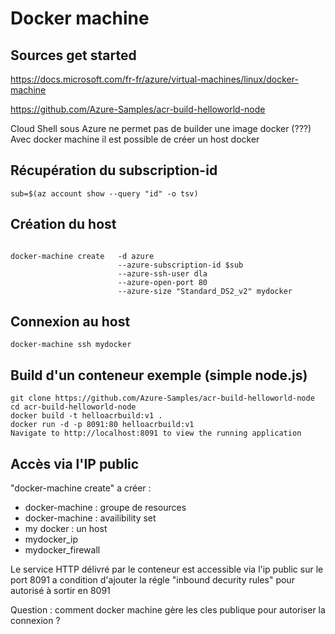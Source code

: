 # Docker machine

## Sources get started
https://docs.microsoft.com/fr-fr/azure/virtual-machines/linux/docker-machine

https://github.com/Azure-Samples/acr-build-helloworld-node

Cloud Shell sous Azure ne permet pas de builder une image docker (???)
Avec docker machine il est possible de créer un host docker


## Récupération du subscription-id
```Shell
sub=$(az account show --query "id" -o tsv)
```

## Création du host 
```Shell

docker-machine create   -d azure 
						--azure-subscription-id $sub 
						--azure-ssh-user dla 
						--azure-open-port 80 
						--azure-size "Standard_DS2_v2" mydocker

```

## Connexion au host

```Shell
docker-machine ssh mydocker
```

## Build d'un conteneur exemple (simple node.js)
```Shell
git clone https://github.com/Azure-Samples/acr-build-helloworld-node
cd acr-build-helloworld-node
docker build -t helloacrbuild:v1 .
docker run -d -p 8091:80 helloacrbuild:v1
Navigate to http://localhost:8091 to view the running application
```

## Accès via l'IP public
"docker-machine create" a créer  :

- docker-machine : groupe de resources
- docker-machine : availibility set
- my docker : un host
- mydocker_ip
- mydocker_firewall
	
Le service HTTP délivré par le conteneur est accessible via l'ip public sur le port 8091 a condition d'ajouter la régle "inbound decurity rules" pour autorisé à sortir en 8091

Question : comment docker machine gère les cles publique pour autoriser la connexion ?
